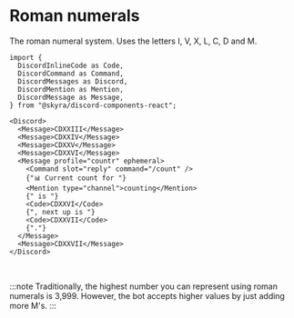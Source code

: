 # Roman numerals

The roman numeral system. Uses the letters I, V, X, L, C, D and M.

```mdx-code-block
import {
  DiscordInlineCode as Code,
  DiscordCommand as Command,
  DiscordMessages as Discord,
  DiscordMention as Mention,
  DiscordMessage as Message,
} from "@skyra/discord-components-react";

<Discord>
  <Message>CDXXIII</Message>
  <Message>CDXXIV</Message>
  <Message>CDXXV</Message>
  <Message>CDXXVI</Message>
  <Message profile="countr" ephemeral>
    <Command slot="reply" command="/count" />
    {"📊 Current count for "}
    <Mention type="channel">counting</Mention>
    {" is "}
    <Code>CDXXVI</Code>
    {", next up is "}
    <Code>CDXXVII</Code>
    {"."}
  </Message>
  <Message>CDXXVII</Message>
</Discord>
```

<br/>

:::note
Traditionally, the highest number you can represent using roman numerals is 3,999. However, the bot accepts higher values by just adding more M's.
:::